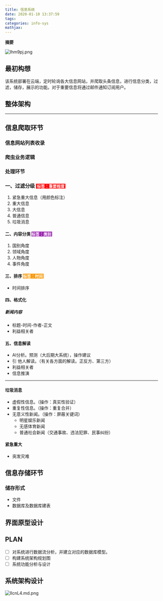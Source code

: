 ```yaml
---
title: 信息系统
date: 2020-01-10 13:37:59
tags:
categories: info-sys
mathjax:
---
```

**摘要**
<!--more-->

![lhm9pj.png](https://s2.ax1x.com/2020/01/10/lhm9pj.png)

## 最初构想

该系统部署在云端，定时轮询各大信息网站，并爬取头条信息，进行信息分类，过滤，储存，展示的功能。对于重要信息将通过邮件通知订阅用户。

## 整体架构



---

## 信息爬取环节

### 信息网站列表收录

### 爬虫业务逻辑

### 处理环节

### 一、过滤分级    <span style="background-color:red;color:white;font-size:13px"> 标签：重要程度 </span>

1. 紧急重大信息（用颜色标注）
2. 重大信息
3. 大信息
4. 普通信息
5. 垃圾消息

#### 二、内容分类     <span style="background-color:#9C27B0;color:white;font-size:13px"> 标签：类别 </span>

1. 国别角度
2. 领域角度
3. 人物角度
4. 事件角度

#### 三、排序    <span style="background-color:#F99800;color:white;font-size:13px"> 标签：时间 </span>

- 时间排序

#### 四、格式化

##### 新闻内容

- 标题-时间-作者-正文
- 利益相关者

#### 五、信息解读

- AI分析。预测（大后期大系统），操作建议
- 引 他人解读。（有关各方面的解读。正反方、第三方）
- 利益相关者
- 信息推演



---

#### 垃圾消息

- 虚假性信息。（操作：真实性验证）
- 重复性信息。（操作：重复合并）
- 无意义性新闻。（操作：屏蔽关键词）
  - 明星娱乐新闻
  - 无感体育新闻
  - 普通社会新闻（交通事故、违法犯罪、民事纠纷）



#### 紧急重大

- 突发灾难

## 信息存储环节

### 储存形式

- 文件
- 数据库及数据库建表



## 界面原型设计

## PLAN

- [ ] 对系统进行数据流分析，并建立对应的数据库模型。
- [ ] 构建系统架构规划图
- [ ] 系统功能分析与设计

## 系统架构设计

![lIcnL4.md.png](https://s2.ax1x.com/2020/01/11/lIcnL4.md.png)